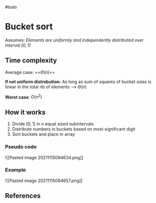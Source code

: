#todo 

# Bucket sort
Assumes:  *Elements are uniformly and independently distributed over interval $[0,1)$*

## Time complexity
Average case: ==$\Theta (n)$==

**If not uniform distrobution:** As long as sum of squares of bucket sizes is linear in the total nb of elements --> $\Theta (n)$

**Worst case**: $O(n^2)$

## How it works
1. Divide $[0,1)$ in n equal sized subintervals
2. Distribute numbers in buckets based on most significant digit
3. Sort buckets and place in array

### Pseudo code
![[Pasted image 20211115094634.png]]

### Example
![[Pasted image 20211115094657.png]]


## References